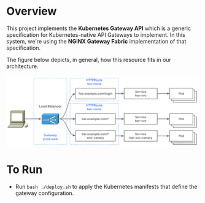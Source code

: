# Overview

This project implements the __Kubernetes Gateway API__ which is a generic specification for Kubernetes-native API Gateways to implement. In this system, we're using the __NGINX Gateway Fabric__ implementation of that specification.

The figure below depicts, in general, how this resource fits in our architecture.

![Alt text](docs/api-gateway-arch.png)


# To Run
* Run `bash ./deploy.sh` to apply the Kubernetes manifests that define the gateway configuration.
